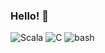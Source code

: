 ### Hello! 👋



<p>
  <img src="https://img.shields.io/badge/Scala-DC322F?style=for-the-badge&logo=scala&logoColor=white" alt="Scala" />
  <img src="https://img.shields.io/badge/C-00599C?style=for-the-badge&logo=c&logoColor=white" alt="C" />
  <img src="https://img.shields.io/badge/Shell_Script-121011?style=for-the-badge&logo=gnu-bash&logoColor=white" alt="bash" />
</p>
